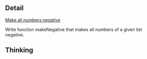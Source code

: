 ## Detail

[Make all numbers negative](https://www.codewars.com/kata/57a20510cf1fa5bfc400095f/solutions/haskell)

Write function makeNegative that makes all numbers of a given list negative.

## Thinking

